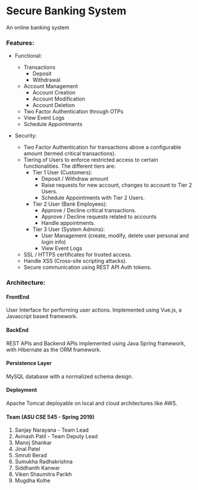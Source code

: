 # Secure Banking System

An online banking system 

### Features:

- Functional:
  - Transactions
    - Deposit
    - Withdrawal
  - Account Management
    - Account Creation
    - Account Modification
    - Account Deletion
  - Two Factor Authentication through OTPs
  - View Event Logs
  - Schedule Appointments

- Security:
  - Two Factor Authentication for transactions above a configurable amount (termed critical transactions).
  - Tiering of Users to enforce restricted access to certain functionalities. The different tiers are:
    - Tier 1 User (Customers):
      - Deposit / Withdraw amount
      - Raise requests for new account, changes to account to Tier 2 Users.
      - Schedule Appointments with Tier 2 Users.
    - Tier 2 User (Bank Employees):
      - Approve / Decline critical transactions.
      - Approve / Decline requests related to accounts
      - Handle appointments.
    - Tier 3 User (System Admins):
      - User Management (create, modify, delete user personal and login info)
      - View Event Logs
  - SSL / HTTPS certificates for trusted access.
  - Handle XSS (Cross-site scripting attacks).
  - Secure communication using REST API Auth tokens.

### Architecture:

#### FrontEnd
User Interface for performing user actions. Implemented using Vue.js, a Javascript based framework.

#### BackEnd
REST APIs and Backend APIs implemented using Java Spring framework, with Hibernate as the ORM framework.

#### Persistence Layer
MySQL database with a normalized schema design.

#### Deployment
Apache Tomcat deployable on local and cloud architectures like AWS.

#### Team (ASU CSE 545 - Spring 2019)
1. Sanjay Narayana - Team Lead
2. Avinash Patil - Team Deputy Lead
3. Manoj Shankar
4. Jinal Patel
5. Smruti Berad
6. Sumukha Radhakrishna
7. Siddhanth Kanwar
8. Viken Shaumitra Parikh
9. Mugdha Kolhe
